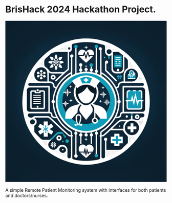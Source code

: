 # BrisHack 2024 Hackathon Project.
![logo](image.webp)


A simple Remote Patient Monitoring system with interfaces for both patients and doctors/nurses.

